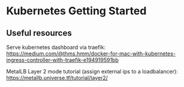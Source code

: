 # Kubernetes Getting Started

## Useful resources

Serve kubernetes dashboard via traefik: https://medium.com/@thms.hmm/docker-for-mac-with-kubernetes-ingress-controller-with-traefik-e194919591bb

MetalLB Layer 2 mode tutorial (assign external ips to a loadbalancer): https://metallb.universe.tf/tutorial/layer2/

